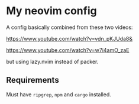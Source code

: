 # My neovim config

A config basically combined from these two videos:

https://www.youtube.com/watch?v=vdn_pKJUda8&

https://www.youtube.com/watch?v=w7i4amO_zaE

but using lazy.nvim instead of packer.

## Requirements

Must have `ripgrep`, `npm` and `cargo` installed.
